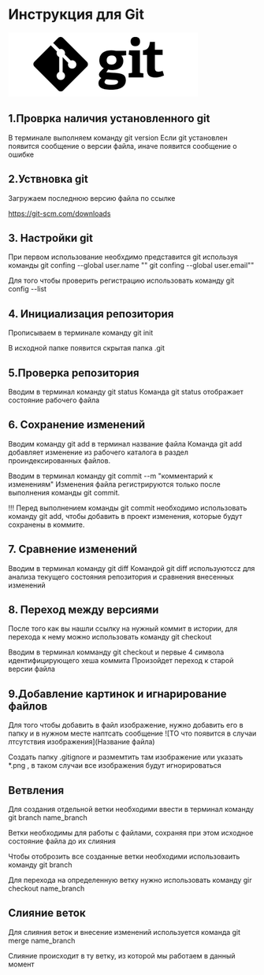 # Инструкция для Git
![Тут должен быть логотип](Git_log.png)


## 1.Проврка наличия установленного git
В терминале выполняем команду git version
Если git установлен появится сообщение о версии файла, иначе появится сообщение о ошибке



## 2.Уствновка git
Загружаем последнюю версию файла по ссылке

https://git-scm.com/downloads



## 3. Настройки git
При первом использование необхдимо представится git используя команды
git confing --global user.name ""
git confing --global user.email""

Для того чтобы проверить регистрацию использовать команду
git config --list



## 4. Инициализация репозитория 
Прописываем в терминале команду git init

В исходной папке появится скрытая папка .git



## 5.Проверка репозитория 
Вводим в терминал команду git status 
Команда git status отображает состояние рабочего файла



## 6. Сохранение изменений 
Вводим команду git add в терминал название файла
Команда git add добавляет изменение из рабочего каталога в раздел проиндексированных файлов.

Вводим в терминал команду git commit --m "комментарий к изменениям"
Изменения файла регистрируются только после выполнения команды git commit.

!!! Перед выполнением команды git commit необходимо использовать команду git add, чтобы добавить в проект изменения, которые будут сохранены в коммите. 



## 7. Сравнение изменений
Вводим в терминал команду git diff
Командой git diff используютсcz для анализа текущего состояния репозитория и сравнения внесенных изменений



## 8. Переход между версиями 
После того как вы нашли ссылку на нужный коммит в истории, для перехода к нему можно использовать команду git checkout

Вводим в терминал комманду git checkout и первые 4 символа идентифицирующего хеша коммита
Произойдет переход к старой версии файла 

## 9.Добавление картинок и игнарирование файлов
Для того чтобы добавить в файл изображение, нужно добавить его в папку и в нужном месте наптсать сообщение ![ТО что появится в случаи лтсутствия изображения](Название файла)

Создать папку .gitignore  и размемтить там изображение или указать *.png , в таком случаи все изображения будут игнорироваться



## Ветвления
Для создания отдельной ветки необходими ввести в терминал команду git branch name_branch

Ветки необходимы для работы с файлами, сохраняя при этом исходное состояние файла до их слияния

Чтобы отоброзить все созданные ветки необходими использоваить команду git branch

Для перехода на определенную ветку нужно использовать команду gir checkout name_branch



## Слияние веток 
Для слияния веток и внесение изменений используется команда git merge name_branch

Слияние происходит в ту ветку, из которой мы работаем в данный момент 
